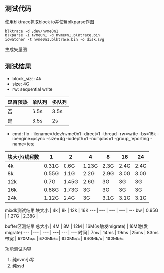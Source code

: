 ## 测试代码


使用blktrace抓取block io并使用blkparse作图
```shell
blktrace -d /dev/nvme0n1
blkparse -i nvme0n1 -d nvme0n1.blktrace.bin
iowatcher -t nvme0n1.blktrace.bin -o disk.svg
```
生成矢量图


## 测试结果

- block_size: 4k
- size: 4G
- rw: sequential write

是否预热 | 单队列 | 多队列 
--- | --- | --- 
否 | 6.5s  | 3.5s
是 | 3.5s  | 2s

- cmd: fio -filename=/dev/nvme0n1 -direct=1 -thread -rw=write -bs=16k -ioengine=psync -size=4g -iodepth=1 -numjobs=1 -group_reporting -name=test

块大小\线程数 | 1 | 2 | 4 | 8 | 16 | 24
 --- | --- | --- | --- | --- | --- | --- 
  4k | 0.31G | 0.6G | 1.23G | 2.3G | 2.4G | 2.4G
  8k | 0.55G | 1.1G | 2.2G | 2.9G | 3.0G | 3.0G 
  12k | 0.7G | 1.45G | 2.6G | 3G | 3G | 3G
  16k | 0.88G | 1.73G | 3G | 3G | 3G | 3G 
  24k | 1.12G | 2.4G | 3G | 3.1G | 3.1G | 3.1G 

  mixdk测试结果
  块大小 | 4k | 8k | 12k | 16K
   --- | --- | --- | --- | ---
  bw |  0.95G | 1.27G | 2.38G | 
  
  buffer区测结果
  总大小 | 4M | 8M | 12M | 16M(未触发migrate) | 16M(触发migrate)
  --- | --- | --- | ---| --- | --- 
时间 | 7ms | 14ms | 19ms | 25ms | 83ms
带宽 | 570Mb/s | 570Mb/s | 630Mb/s | 640Mb/s | 192Mb/s


功能测试内容
1. 纯nvm小写 
2. 纯ssd